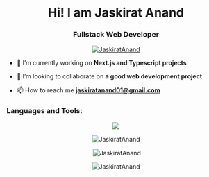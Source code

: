 <h1 align="center">Hi! I am Jaskirat Anand</h1>
<h3 align="center">Fullstack Web Developer</h3>


<p align="center"> <a href="https://github.com/ryo-ma/github-profile-trophy"><img src="https://github-profile-trophy.vercel.app/?username=JaskiratAnand" alt="JaskiratAnand" /></a> </p>


- 🔭 I’m currently working on **Next.js and Typescript projects**

- 👯 I’m looking to collaborate on **a good web development project**

- 📫 How to reach me **jaskiratanand01@gmail.com**


<h3 align="left">Languages and Tools:</h3>
<p align="center">
  <a href="https://skillicons.dev">
    <img src="https://skillicons.dev/icons?i=aws,gcp,cloudflare,workers,vercel,firebase,nextjs,ts,react,js,nodejs,npm,yarn,postman,tailwind,git,github,kubernetes,docker,postgres,mongodb,prisma,mysql,cpp,py,linux,debian,ubuntu,arch,bash" />
  </a>
</p>

<p align="center"><img align="center" src="https://github-readme-stats.vercel.app/api/top-langs?username=JaskiratAnand&show_icons=true&locale=en&layout=compact" alt="JaskiratAnand" /></p>

<p align="center">&nbsp;<img align="center" src="https://github-readme-stats.vercel.app/api?username=JaskiratAnand&show_icons=true&locale=en" alt="JaskiratAnand" /></p>

<p align="center"><img align="center" src="https://github-readme-streak-stats.herokuapp.com/?user=JaskiratAnand" alt="JaskiratAnand" /></p>
